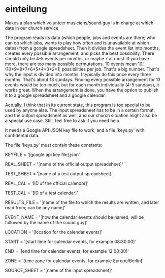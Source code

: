 # einteilung
Makes a plan which volunteer musicians/sound guy is in charge at which date in our church service

The program reads its data (which people, jobs and events are there;
who can do which jobs, wants to play how often and is unavailable at which dates)
from a google spreadsheet.
Then it divides the event list into months, creates every possible arrangement, and picks the best possibility.
There should only be 4-5 events per months, or maybe 7 at most. If you have more, there are too many possible permutations.
10 events mean 10! (10\*9\*8\*7\*6\*5\*4\*3\*2\*1) possibilities per job. That's a big number.
That's why the input is divided into months. I typically do this once every three months. That's about 13 sundays.
Finding every possible arrangement for 13 events would be too much, but for each month individually (4-5 sundays),
it works great.
When the arrangement is done, you have the option to publish it to a google spreadsheet and a google calendar.

Actually, I think that in its current state, this program is too special to be used by anyone else.
The input spreadsheet has to be in a certain format, and the output spreadsheet as well, and
our church situation might also be a special use case.
Still, feel free to ask if you need help.

It needs a Google API JSON key file to work, and a file 'keys.py' with confidental data.

The file 'keys.py' must contain these constants: 

KEYFILE = '[google api key file].json'

REAL_SHEET = '[name of the official output spreadsheet]'

TEST_SHEET = '[name of a test output spreadsheet]'

REAL_CAL = '[ID of the official calendar]'

TEST_CAL = '[ID of a test calendar]'

RESULTS_FILE = '[name of the file to which the results are written, and later read from; can be any name]'

EVENT_NAME = '[how the calendar events should be named; will be followed by the name of the sound guy]'

LOCATION = '[location for the calendar events]'

START = '[start time for calendar events, for example 08:30:00]'

END = '[end time for calendar events, for example 12:00:00]'

ZONE = '[time zone for calendar events, for example Europe/Berlin]'

SOURCE_SHEET = '[name of the input spreadsheet]'

